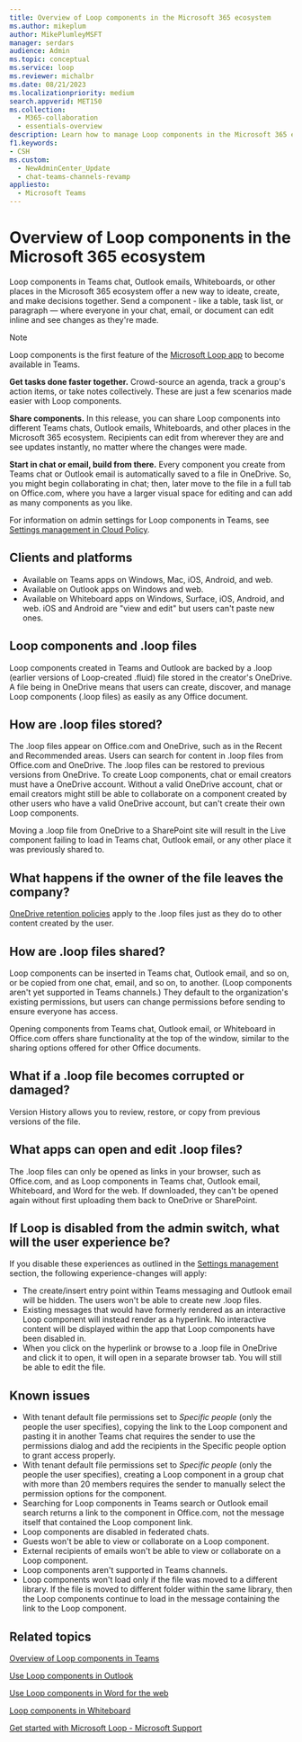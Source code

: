 ```yaml
---
title: Overview of Loop components in the Microsoft 365 ecosystem
ms.author: mikeplum
author: MikePlumleyMSFT
manager: serdars
audience: Admin
ms.topic: conceptual
ms.service: loop
ms.reviewer: michalbr
ms.date: 08/21/2023
ms.localizationpriority: medium
search.appverid: MET150
ms.collection: 
  - M365-collaboration
  - essentials-overview
description: Learn how to manage Loop components in the Microsoft 365 ecosystem.
f1.keywords:
- CSH
ms.custom: 
  - NewAdminCenter_Update
  - chat-teams-channels-revamp
appliesto: 
  - Microsoft Teams
---
```


# Overview of Loop components in the Microsoft 365 ecosystem

Loop components in Teams chat, Outlook emails, Whiteboards, or other places in the Microsoft 365 ecosystem offer a new way to ideate, create, and make decisions together. Send a component - like a table, task list, or paragraph — where everyone in your chat, email, or document can edit inline and see changes as they're made.

> [!Note]
> Loop components is the first feature of the [Microsoft Loop app](https://www.microsoft.com/en-us/microsoft-loop) to become available in Teams.

**Get tasks done faster together.** Crowd-source an agenda, track a group's action items, or take notes collectively. These are just a few scenarios made easier with Loop components.

**Share components.** In this release, you can share Loop components into different Teams chats, Outlook emails, Whiteboards, and other places in the Microsoft 365 ecosystem. Recipients can edit from wherever they are and see updates instantly, no matter where the changes were made.

**Start in chat or email, build from there.** Every component you create from Teams chat or Outlook email is automatically saved to a file in OneDrive. So, you might begin collaborating in chat; then, later move to the file in a full tab on Office.com, where you have a larger visual space for editing and can add as many components as you like.

For information on admin settings for Loop components in Teams, see [Settings management in Cloud Policy](loop-workspaces-configuration.md#settings-management-in-cloud-policy).

## Clients and platforms

- Available on Teams apps on Windows, Mac, iOS, Android, and web.
- Available on Outlook apps on Windows and web.
- Available on Whiteboard apps on Windows, Surface, iOS, Android, and web. iOS and Android are "view and edit" but users can't paste new ones.

## Loop components and .loop files

Loop components created in Teams and Outlook are backed by a .loop (earlier versions of Loop-created .fluid) file stored in the creator's OneDrive. A file being in OneDrive means that users can create, discover, and manage Loop components (.loop files) as easily as any Office document.

## How are .loop files stored?

The .loop files appear on Office.com and OneDrive, such as in the Recent and Recommended areas. Users can search for content in .loop files from Office.com and OneDrive. The .loop files can be restored to previous versions from OneDrive. To create Loop components, chat or email creators must have a OneDrive account. Without a valid OneDrive account, chat or email creators might still be able to collaborate on a component created by other users who have a valid OneDrive account, but can't create their own Loop components.

Moving a .loop file from OneDrive to a SharePoint site will result in the Live component failing to load in Teams chat, Outlook email, or any other place it was previously shared to.

## What happens if the owner of the file leaves the company?

[OneDrive retention policies](/sharepoint/retention-and-deletion) apply to the .loop files just as they do to other content created by the user.

## How are .loop files shared?

Loop components can be inserted in Teams chat, Outlook email, and so on, or be copied from one chat, email, and so on, to another. (Loop components aren't yet supported in Teams channels.) They default to the organization's existing permissions, but users can change permissions before sending to ensure everyone has access.

Opening components from Teams chat, Outlook email, or Whiteboard in Office.com offers share functionality at the top of the window, similar to the sharing options offered for other Office documents.

## What if a .loop file becomes corrupted or damaged?

Version History allows you to review, restore, or copy from previous versions of the file.

## What apps can open and edit .loop files?

The .loop files can only be opened as links in your browser, such as Office.com, and as Loop components in Teams chat, Outlook email, Whiteboard, and Word for the web. If downloaded, they can't be opened again without first uploading them back to OneDrive or SharePoint.

## If Loop is disabled from the admin switch, what will the user experience be?

If you disable these experiences as outlined in the [Settings management](loop-components-configuration.md#settings-management-in-cloud-policy) section, the following experience-changes will apply:
- The create/insert entry point within Teams messaging and Outlook email will be hidden. The users won't be able to create new .loop files.
- Existing messages that would have formerly rendered as an interactive Loop component will instead render as a hyperlink. No interactive content will be displayed within the app that Loop components have been disabled in.
- When you click on the hyperlink or browse to a .loop file in OneDrive and click it to open, it will open in a separate browser tab. You will still be able to edit the file.

## Known issues

- With tenant default file permissions set to *Specific people* (only the people the user specifies), copying the link to the Loop component and pasting it in another Teams chat requires the sender to use the permissions dialog and add the recipients in the Specific people option to grant access properly.
- With tenant default file permissions set to *Specific people* (only the people the user specifies), creating a Loop component in a group chat with more than 20 members requires the sender to manually select the permission options for the component.
- Searching for Loop components in Teams search or Outlook email search returns a link to the component in Office.com, not the message itself that contained the Loop component link.
- Loop components are disabled in federated chats.
- Guests won't be able to view or collaborate on a Loop component.
- External recipients of emails won't be able to view or collaborate on a Loop component.
- Loop components aren't supported in Teams channels.
- Loop components won't load only if the file was moved to a different library. If the file is moved to different folder within the same library, then the Loop components continue to load in the message containing the link to the Loop component.

## Related topics

[Overview of Loop components in Teams](/microsoftteams/live-components-in-teams)

[Use Loop components in Outlook](https://support.microsoft.com/office/9b47c279-011d-4042-bd7f-8bbfca0cb136)

[Use Loop components in Word for the web](https://support.microsoft.com/office/use-loop-components-in-word-for-the-web-645cc20d-5c98-4bdb-b559-380c5a27c5e5)

[Loop components in Whiteboard](https://support.microsoft.com/office/loop-components-in-whiteboard-c5f08f54-995e-473e-be6e-7f92555da347)

[Get started with Microsoft Loop - Microsoft Support](https://support.microsoft.com/office/get-started-with-microsoft-loop-9f4d8d4f-dfc6-4518-9ef6-069408c21f0c)
